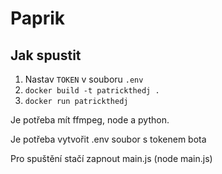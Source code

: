 # Paprik
## Jak spustit
1. Nastav `TOKEN` v souboru `.env`
2. `docker build -t patrickthedj .`
3. `docker run patrickthedj`

Je potřeba mít ffmpeg, node a python.

Je potřeba vytvořit .env soubor s tokenem bota

Pro spuštění stačí zapnout main.js (node main.js)